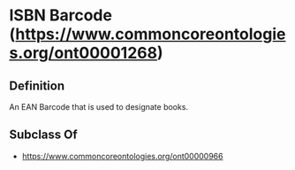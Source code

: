 # ISBN Barcode (https://www.commoncoreontologies.org/ont00001268)

## Definition
An EAN Barcode that is used to designate books.

## Subclass Of
- https://www.commoncoreontologies.org/ont00000966

